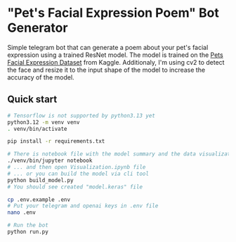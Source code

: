 # "Pet's Facial Expression Poem" Bot Generator

Simple telegram bot that can generate a poem about your pet's facial expression using a trained ResNet model.
The model is trained on the [Pets Facial Expression Dataset](https://www.kaggle.com/datasets/anshtanwar/pets-facial-expression-dataset) from Kaggle. Additionaly, I'm using cv2 to detect the face and resize it to the input shape of the model to increase the accuracy of the model.

## Quick start
```bash
# Tensorflow is not supported by python3.13 yet
python3.12 -m venv venv
. venv/bin/activate

pip install -r requirements.txt

# There is notebook file with the model summary and the data visualization.
./venv/bin/jupyter notebook
# ... and then open Visualization.ipynb file
# ... or you can build the model via cli tool
python build_model.py
# You should see created "model.keras" file

cp .env.example .env
# Put your telegram and openai keys in .env file
nano .env

# Run the bot
python run.py
```
